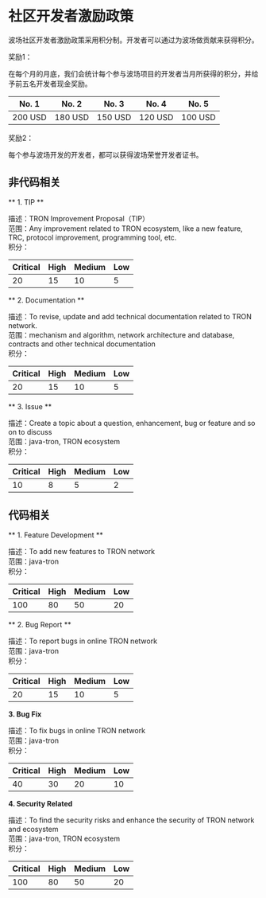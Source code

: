 <h1>社区开发者激励政策</h1>

波场社区开发者激励政策采用积分制。开发者可以通过为波场做贡献来获得积分。

奖励1：

在每个月的月底，我们会统计每个参与波场项目的开发者当月所获得的积分，并给予前五名开发者现金奖励。

| No. 1   |  No. 2    |   No. 3  |   No. 4   |   No. 5   |
|---------|-----------|----------|-----------|-----------|
| 200 USD |  180 USD  | 150 USD  |  120 USD  |  100 USD  |

奖励2：

每个参与波场开发的开发者，都可以获得波场荣誉开发者证书。  

## 非代码相关

** 1. TIP **

描述：TRON Improvement Proposal（TIP）  
范围：Any improvement related to TRON ecosystem, like a new feature, TRC, protocol improvement, programming tool, etc.     
积分：

| Critical  |   High    |  Medium  |     Low   |
|-----------|-----------|----------|-----------|
|    20     |    15     |    10    |      5    |

** 2. Documentation  **

描述：To revise, update and add technical documentation related to TRON network.  
范围：mechanism and algorithm, network architecture and database, contracts and other technical documentation   
积分： 

| Critical  |   High    |  Medium  |     Low   |
|-----------|-----------|----------|-----------|
|    20     |    15     |    10    |      5    |

** 3. Issue **  

描述：Create a topic about a question, enhancement, bug or feature and so on to discuss   
范围：java-tron, TRON ecosystem  
积分：

| Critical  |   High    |  Medium  |     Low   |
|-----------|-----------|----------|-----------|
|    10     |    8      |    5     |      2    |

## 代码相关

** 1. Feature Development **

描述：To add new features to TRON network  
范围：java-tron    
积分：

| Critical  |   High    |  Medium  |     Low   |
|-----------|-----------|----------|-----------|
|    100    |    80     |    50    |     20    |

** 2. Bug Report **

描述：To report bugs in online TRON network  
范围：java-tron     
积分：

| Critical  |   High    |  Medium  |     Low   |
|-----------|-----------|----------|-----------|
|    20     |    15     |    10    |     5     |

**3. Bug Fix**

描述：To fix bugs in online TRON network   
范围：java-tron     
积分：

| Critical  |   High    |  Medium  |     Low   |
|-----------|-----------|----------|-----------|
|    40     |    30     |    20    |     10    |

**4. Security Related**

描述：To find the security risks and enhance the security of TRON network and ecosystem   
范围：java-tron, TRON ecosystem   
积分：

| Critical  |   High    |  Medium  |     Low   |
|-----------|-----------|----------|-----------|
|    100    |    80     |    50    |     20    |

